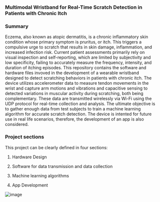 ### Multimodal Wristband for Real-Time Scratch Detection in Patients with Chronic Itch

### Summary
Eczema, also known as atopic dermatitis, is a chronic inflammatory skin condition whose primary symptom is pruritus, or itch. This triggers a compulsive urge to scratch that results in skin damage, inflammation, and increased infection risk. Current patient assessments primarily rely on visual inspection and self-reporting, which are limited by subjectivity and low specificity, failing to accurately measure the frequency, intensity, and duration of itching episodes. This repository contains the software and hardware files invoved in the development of a wearable wristband designed to detect scratching behaviors in patients with chronic itch. The device utilizes accelerometer data to measure tendon movements in the wrist and capture arm motions and vibrations and capacitive sensing to detected variations in muscular activity during scratching, both being complementary. These data are transmitted wirelessly via Wi-Fi using the UDP protocol for real-time collection and analysis. The ultimate objective is to gather enough data from test subjects to train a machine learning algorithm for accurate scratch detection. The device is intented for future use in real life scenarios, therefore, the development of an app is also considered.

### Project sections
This project can be clearly defined in four sections:
1. Hardware Design

2. Software for data transmission and data collection

3. Machine learning algorithms

4. App Development



![image](https://github.com/user-attachments/assets/1e971297-8aca-4d64-884a-96f4f891c35b)
